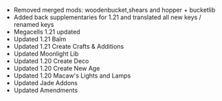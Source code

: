 - Removed merged mods: woodenbucket,shears and hopper + bucketlib
- Added back supplementaries for 1.21 and translated all new keys / renamed keys
- Megacells 1.21 updated
- Updated 1.21 Balm
- Updated 1.21 Create Crafts & Additions
- Updated Moonlight Lib
- Updated 1.20 Create Deco
- Updated 1.20 Create New Age
- Updated 1.20 Macaw's Lights and Lamps
- Updated Jade Addons
- Updated Amendments
